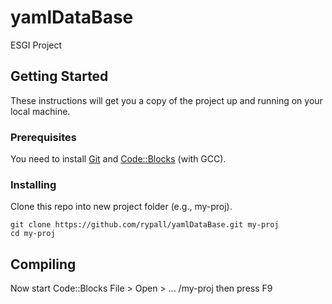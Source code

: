 # yamlDataBase
ESGI Project

## Getting Started
These instructions will get you a copy of the project up and running on your local machine.

### Prerequisites
You need to install [Git](https://git-scm.com/downloads) and [Code::Blocks](http://www.codeblocks.org/downloads/26) (with GCC).

### Installing
Clone this repo into new project folder (e.g., my-proj).
```
git clone https://github.com/rypall/yamlDataBase.git my-proj
cd my-proj
```

## Compiling
Now start Code::Blocks File > Open > ... /my-proj then press F9
